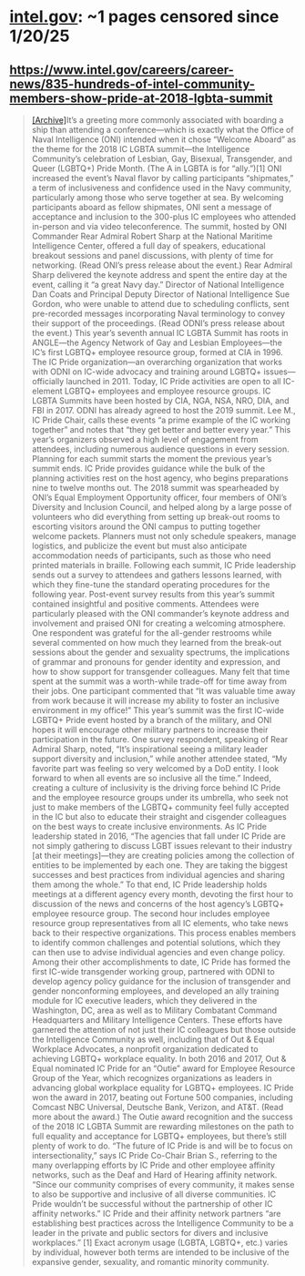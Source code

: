 



# [intel.gov](intel.gov): ~1 pages censored since 1/20/25

## https://www.intel.gov/careers/career-news/835-hundreds-of-intel-community-members-show-pride-at-2018-lgbta-summit


> [[Archive]](https://web.archive.org/web/20240000000000*/https://www.intel.gov/careers/career-news/835-hundreds-of-intel-community-members-show-pride-at-2018-lgbta-summit)It’s a greeting more commonly associated with boarding a ship than attending a conference—which is exactly what the Office of Naval Intelligence (ONI) intended when it chose “Welcome Aboard” as the theme for the 2018 IC LGBTA summit—the Intelligence Community’s celebration of Lesbian, Gay, Bisexual, Transgender, and Queer (LGBTQ+) Pride Month. (The A in LGBTA is for “ally.”)[1] ONI increased the event’s Naval flavor by calling participants “shipmates,” a term of inclusiveness and confidence used in the Navy community, particularly among those who serve together at sea. By welcoming participants aboard as fellow shipmates, ONI sent a message of acceptance and inclusion to the 300-plus IC employees who attended in-person and via video teleconference. The summit, hosted by ONI Commander Rear Admiral Robert Sharp at the National Maritime Intelligence Center, offered a full day of speakers, educational breakout sessions and panel discussions, with plenty of time for networking. (Read ONI’s press release about the event.) Rear Admiral Sharp delivered the keynote address and spent the entire day at the event, calling it “a great Navy day.” Director of National Intelligence Dan Coats and Principal Deputy Director of National Intelligence Sue Gordon, who were unable to attend due to scheduling conflicts, sent pre-recorded messages incorporating Naval terminology to convey their support of the proceedings. (Read ODNI’s press release about the event.) This year’s seventh annual IC LGBTA Summit has roots in ANGLE—the Agency Network of Gay and Lesbian Employees—the IC’s first LGBTQ+ employee resource group, formed at CIA in 1996. The IC Pride organization—an overarching organization that works with ODNI on IC-wide advocacy and training around LGBTQ+ issues—officially launched in 2011. Today, IC Pride activities are open to all IC-element LGBTQ+ employees and employee resource groups. IC LGBTA Summits have been hosted by CIA, NGA, NSA, NRO, DIA, and FBI in 2017. ODNI has already agreed to host the 2019 summit. Lee M., IC Pride Chair, calls these events “a prime example of the IC working together” and notes that “they get better and better every year.” This year’s organizers observed a high level of engagement from attendees, including numerous audience questions in every session. Planning for each summit starts the moment the previous year’s summit ends. IC Pride provides guidance while the bulk of the planning activities rest on the host agency, who begins preparations nine to twelve months out. The 2018 summit was spearheaded by ONI’s Equal Employment Opportunity officer, four members of ONI’s Diversity and Inclusion Council, and helped along by a large posse of volunteers who did everything from setting up break-out rooms to escorting visitors around the ONI campus to putting together welcome packets. Planners must not only schedule speakers, manage logistics, and publicize the event but must also anticipate accommodation needs of participants, such as those who need printed materials in braille. Following each summit, IC Pride leadership sends out a survey to attendees and gathers lessons learned, with which they fine-tune the standard operating procedures for the following year. Post-event survey results from this year’s summit contained insightful and positive comments. Attendees were particularly pleased with the ONI commander’s keynote address and involvement and praised ONI for creating a welcoming atmosphere. One respondent was grateful for the all-gender restrooms while several commented on how much they learned from the break-out sessions about the gender and sexuality spectrums, the implications of grammar and pronouns for gender identity and expression, and how to show support for transgender colleagues. Many felt that time spent at the summit was a worth-while trade-off for time away from their jobs. One participant commented that “It was valuable time away from work because it will increase my ability to foster an inclusive environment in my office!” This year’s summit was the first IC-wide LGBTQ+ Pride event hosted by a branch of the military, and ONI hopes it will encourage other military partners to increase their participation in the future. One survey respondent, speaking of Rear Admiral Sharp, noted, “It’s inspirational seeing a military leader support diversity and inclusion,” while another attendee stated, “My favorite part was feeling so very welcomed by a DoD entity. I look forward to when all events are so inclusive all the time.” Indeed, creating a culture of inclusivity is the driving force behind IC Pride and the employee resource groups under its umbrella, who seek not just to make members of the LGBTQ+ community feel fully accepted in the IC but also to educate their straight and cisgender colleagues on the best ways to create inclusive environments. As IC Pride leadership stated in 2016, “The agencies that fall under IC Pride are not simply gathering to discuss LGBT issues relevant to their industry [at their meetings]—they are creating policies among the collection of entities to be implemented by each one. They are taking the biggest successes and best practices from individual agencies and sharing them among the whole.” To that end, IC Pride leadership holds meetings at a different agency every month, devoting the first hour to discussion of the news and concerns of the host agency’s LGBTQ+ employee resource group. The second hour includes employee resource group representatives from all IC elements, who take news back to their respective organizations. This process enables members to identify common challenges and potential solutions, which they can then use to advise individual agencies and even change policy. Among their other accomplishments to date, IC Pride has formed the first IC-wide transgender working group, partnered with ODNI to develop agency policy guidance for the inclusion of transgender and gender nonconforming employees, and developed an ally training module for IC executive leaders, which they delivered in the Washington, DC, area as well as to Military Combatant Command Headquarters and Military Intelligence Centers. These efforts have garnered the attention of not just their IC colleagues but those outside the Intelligence Community as well, including that of Out & Equal Workplace Advocates, a nonprofit organization dedicated to achieving LGBTQ+ workplace equality. In both 2016 and 2017, Out & Equal nominated IC Pride for an “Outie” award for Employee Resource Group of the Year, which recognizes organizations as leaders in advancing global workplace equality for LGBTQ+ employees. IC Pride won the award in 2017, beating out Fortune 500 companies, including Comcast NBC Universal, Deutsche Bank, Verizon, and AT&T. (Read more about the award.) The Outie award recognition and the success of the 2018 IC LGBTA Summit are rewarding milestones on the path to full equality and acceptance for LGBTQ+ employees, but there’s still plenty of work to do. “The future of IC Pride is and will be to focus on intersectionality,” says IC Pride Co-Chair Brian S., referring to the many overlapping efforts by IC Pride and other employee affinity networks, such as the Deaf and Hard of Hearing affinity network. “Since our community comprises of every community, it makes sense to also be supportive and inclusive of all diverse communities. IC Pride wouldn’t be successful without the partnership of other IC affinity networks.” IC Pride and their affinity network partners “are establishing best practices across the Intelligence Community to be a leader in the private and public sectors for divers and inclusive workplaces.” [1] Exact acronym usage (LGBTA, LGBTQ+, etc.) varies by individual, however both terms are intended to be inclusive of the expansive gender, sexuality, and romantic minority community.